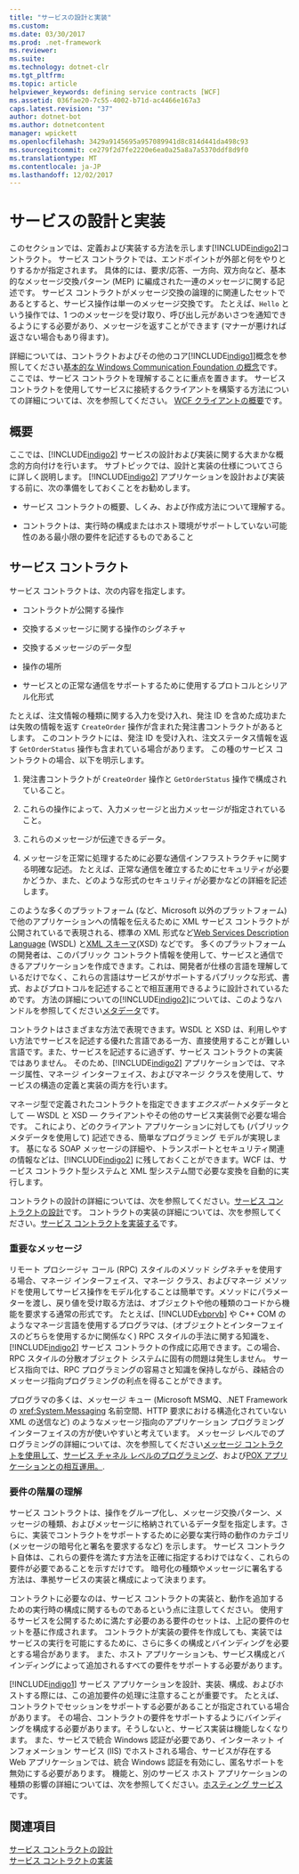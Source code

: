 ```yaml
---
title: "サービスの設計と実装"
ms.custom: 
ms.date: 03/30/2017
ms.prod: .net-framework
ms.reviewer: 
ms.suite: 
ms.technology: dotnet-clr
ms.tgt_pltfrm: 
ms.topic: article
helpviewer_keywords: defining service contracts [WCF]
ms.assetid: 036fae20-7c55-4002-b71d-ac4466e167a3
caps.latest.revision: "37"
author: dotnet-bot
ms.author: dotnetcontent
manager: wpickett
ms.openlocfilehash: 3429a9145695a957089941d8c814d441da498c93
ms.sourcegitcommit: ce279f2d7fe2220e6ea0a25a8a7a5370ddf8d9f0
ms.translationtype: MT
ms.contentlocale: ja-JP
ms.lasthandoff: 12/02/2017
---
```

# <a name="designing-and-implementing-services"></a>サービスの設計と実装
このセクションでは、定義および実装する方法を示します[!INCLUDE[indigo2](../../../includes/indigo2-md.md)]コントラクト。 サービス コントラクトでは、エンドポイントが外部と何をやりとりするかが指定されます。 具体的には、要求/応答、一方向、双方向など、基本的なメッセージ交換パターン (MEP) に編成された一連のメッセージに関する記述です。 サービス コントラクトがメッセージ交換の論理的に関連したセットであるとすると、サービス操作は単一のメッセージ交換です。 たとえば、`Hello` という操作では、1 つのメッセージを受け取り、呼び出し元があいさつを通知できるようにする必要があり、メッセージを返すことができます (マナーが悪ければ返さない場合もあり得ます)。  
  
 詳細については、コントラクトおよびその他のコア[!INCLUDE[indigo1](../../../includes/indigo1-md.md)]概念を参照してください[基本的な Windows Communication Foundation の概念](../../../docs/framework/wcf/fundamental-concepts.md)です。 ここでは、サービス コントラクトを理解することに重点を置きます。 サービス コントラクトを使用してサービスに接続するクライアントを構築する方法についての詳細については、次を参照してください。 [WCF クライアントの概要](../../../docs/framework/wcf/wcf-client-overview.md)です。  
  
## <a name="overview"></a>概要  
 ここでは、[!INCLUDE[indigo2](../../../includes/indigo2-md.md)] サービスの設計および実装に関する大まかな概念的方向付けを行います。 サブトピックでは、設計と実装の仕様についてさらに詳しく説明します。 [!INCLUDE[indigo2](../../../includes/indigo2-md.md)] アプリケーションを設計および実装する前に、次の準備をしておくことをお勧めします。  
  
-   サービス コントラクトの概要、しくみ、および作成方法について理解する。  
  
-   コントラクトは、実行時の構成またはホスト環境がサポートしていない可能性のある最小限の要件を記述するものであること  
  
## <a name="service-contracts"></a>サービス コントラクト  
 サービス コントラクトは、次の内容を指定します。  
  
-   コントラクトが公開する操作  
  
-   交換するメッセージに関する操作のシグネチャ  
  
-   交換するメッセージのデータ型  
  
-   操作の場所  
  
-   サービスとの正常な通信をサポートするために使用するプロトコルとシリアル化形式  
  
 たとえば、注文情報の種類に関する入力を受け入れ、発注 ID を含めた成功または失敗の情報を返す `CreateOrder` 操作が含まれた発注書コントラクトがあるとします。 このコントラクトには、発注 ID を受け入れ、注文ステータス情報を返す `GetOrderStatus` 操作も含まれている場合があります。 この種のサービス コントラクトの場合、以下を明示します。  
  
1.  発注書コントラクトが `CreateOrder` 操作と `GetOrderStatus` 操作で構成されていること。  
  
2.  これらの操作によって、入力メッセージと出力メッセージが指定されていること。  
  
3.  これらのメッセージが伝達できるデータ。  
  
4.  メッセージを正常に処理するために必要な通信インフラストラクチャに関する明確な記述。 たとえば、正常な通信を確立するためにセキュリティが必要かどうか、また、どのような形式のセキュリティが必要かなどの詳細を記述します。  
  
 このような多くのプラットフォーム (など、Microsoft 以外のプラットフォーム) で他のアプリケーションへの情報を伝えるために XML サービス コントラクトが公開されているで表現される、標準の XML 形式など[Web Services Description Language](http://go.microsoft.com/fwlink/?LinkId=94952) (WSDL) と[XML スキーマ](http://go.microsoft.com/fwlink/?LinkId=94953)(XSD) などです。 多くのプラットフォームの開発者は、このパブリック コントラクト情報を使用して、サービスと通信できるアプリケーションを作成できます。これは、開発者が仕様の言語を理解しているだけでなく、これらの言語はサービスがサポートするパブリックな形式、書式、およびプロトコルを記述することで相互運用できるように設計されているためです。 方法の詳細についての[!INCLUDE[indigo2](../../../includes/indigo2-md.md)]については、このようなハンドルを参照してください[メタデータ](../../../docs/framework/wcf/feature-details/metadata.md)です。  
  
 コントラクトはさまざまな方法で表現できます。WSDL と XSD は、利用しやすい方法でサービスを記述する優れた言語である一方、直接使用することが難しい言語です。また、サービスを記述するに過ぎず、サービス コントラクトの実装ではありません。 そのため、[!INCLUDE[indigo2](../../../includes/indigo2-md.md)] アプリケーションでは、マネージ属性、マネージ インターフェイス、およびマネージ クラスを使用して、サービスの構造の定義と実装の両方を行います。  
  
 マネージ型で定義されたコントラクトを指定できます*エクスポート*メタデータとして — WSDL と XSD — クライアントやその他のサービス実装側で必要な場合です。 これにより、どのクライアント アプリケーションに対しても (パブリック メタデータを使用して) 記述できる、簡単なプログラミング モデルが実現します。 基になる SOAP メッセージの詳細や、トランスポートとセキュリティ関連の情報などは、[!INCLUDE[indigo2](../../../includes/indigo2-md.md)] に残しておくことができます。WCF は、サービス コントラクト型システムと XML 型システム間で必要な変換を自動的に実行します。  
  
 コントラクトの設計の詳細については、次を参照してください。[サービス コントラクトの設計](../../../docs/framework/wcf/designing-service-contracts.md)です。 コントラクトの実装の詳細については、次を参照してください。[サービス コントラクトを実装する](../../../docs/framework/wcf/implementing-service-contracts.md)です。  
  
### <a name="messages-up-front-and-center"></a>重要なメッセージ  
 リモート プロシージャ コール (RPC) スタイルのメソッド シグネチャを使用する場合、マネージ インターフェイス、マネージ クラス、およびマネージ メソッドを使用してサービス操作をモデル化することは簡単です。メソッドにパラメーターを渡し、戻り値を受け取る方法は、オブジェクトや他の種類のコードから機能を要求する通常の形式です。 たとえば、[!INCLUDE[vbprvb](../../../includes/vbprvb-md.md)] や C++ COM のようなマネージ言語を使用するプログラマは、(オブジェクトとインターフェイスのどちらを使用するかに関係なく) RPC スタイルの手法に関する知識を、[!INCLUDE[indigo2](../../../includes/indigo2-md.md)] サービス コントラクトの作成に応用できます。この場合、RPC スタイルの分散オブジェクト システムに固有の問題は発生しません。 サービス指向では、RPC プログラミングの容易さと知識を保持しながら、疎結合のメッセージ指向プログラミングの利点を得ることができます。  
  
 プログラマの多くは、メッセージ キュー (Microsoft MSMQ、.NET Framework の <xref:System.Messaging> 名前空間、HTTP 要求における構造化されていない XML の送信など) のようなメッセージ指向のアプリケーション プログラミング インターフェイスの方が使いやすいと考えています。 メッセージ レベルでのプログラミングの詳細については、次を参照してください[メッセージ コントラクトを使用して](../../../docs/framework/wcf/feature-details/using-message-contracts.md)、[サービス チャネル レベルのプログラミング](../../../docs/framework/wcf/extending/service-channel-level-programming.md)、および[POX アプリケーションとの相互運用。](../../../docs/framework/wcf/feature-details/interoperability-with-pox-applications.md).  
  
### <a name="understanding-the-hierarchy-of-requirements"></a>要件の階層の理解  
 サービス コントラクトは、操作をグループ化し、メッセージ交換パターン、メッセージの種類、およびメッセージに格納されているデータ型を指定します。さらに、実装でコントラクトをサポートするために必要な実行時の動作のカテゴリ (メッセージの暗号化と署名を要求するなど) を示します。 サービス コントラクト自体は、これらの要件を満たす方法を正確に指定するわけではなく、これらの要件が必要であることを示すだけです。 暗号化の種類やメッセージに署名する方法は、準拠サービスの実装と構成によって決まります。  
  
 コントラクトに必要なのは、サービス コントラクトの実装と、動作を追加するための実行時の構成に関するものであるという点に注意してください。 使用するサービスを公開するために満たす必要のある要件のセットは、上記の要件のセットを基に作成されます。 コントラクトが実装の要件を作成しても、実装ではサービスの実行を可能にするために、さらに多くの構成とバインディングを必要とする場合があります。 また、ホスト アプリケーションも、サービス構成とバインディングによって追加されるすべての要件をサポートする必要があります。  
  
 [!INCLUDE[indigo1](../../../includes/indigo1-md.md)] サービス アプリケーションを設計、実装、構成、およびホストする際には、この追加要件の処理に注意することが重要です。 たとえば、コントラクトでセッションをサポートする必要があることが指定されている場合があります。 その場合、コントラクトの要件をサポートするようにバインディングを構成する必要があります。そうしないと、サービス実装は機能しなくなります。 また、サービスで統合 Windows 認証が必要であり、インターネット インフォメーション サービス (IIS) でホストされる場合、サービスが存在する Web アプリケーションでは、統合 Windows 認証を有効にし、匿名サポートを無効にする必要があります。 機能と、別のサービス ホスト アプリケーションの種類の影響の詳細については、次を参照してください。[ホスティング サービス](../../../docs/framework/wcf/hosting-services.md)です。  
  
## <a name="see-also"></a>関連項目  
 [サービス コントラクトの設計](../../../docs/framework/wcf/designing-service-contracts.md)  
 [サービス コントラクトの実装](../../../docs/framework/wcf/implementing-service-contracts.md)
